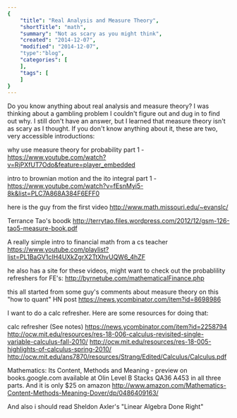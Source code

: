 ```yaml
---
{
    "title": "Real Analysis and Measure Theory",
    "shortTitle": "math",
    "summary": "Not as scary as you might think",
    "created": "2014-12-07",
    "modified": "2014-12-07",
    "type":"blog",
    "categories": [
    ],
    "tags": [
    ]
}
---
```

Do you know anything about real analysis and measure theory? I was thinking about a gambling problem I couldn't figure out and dug in to find out why. I still don't have an answer, but I learned that measure theory isn't as scary as I thought. If you don't know anything about it, these are two, very accessible introductions:

why use measure theory for probability part 1 - <https://www.youtube.com/watch?v=RjPXfUT7Odo&feature=player_embedded>

intro to brownian motion and the ito integral part 1 - <https://www.youtube.com/watch?v=fEsnMyi5-8k&list=PLC7A868A384F6EFF0>

here is the guy from the first video
<http://www.math.missouri.edu/~evanslc/>

Terrance Tao's boodk <http://terrytao.files.wordpress.com/2012/12/gsm-126-tao5-measure-book.pdf>

A really simple intro to financial math from a cs teacher
<https://www.youtube.com/playlist?list=PL1BaGV1cIH4UXkZgrX2TtXhvUQW6_4hZF>

he also has a site for these videos, might want to check out the probablility refreshers for FE's:
<http://byrnetube.com/mathematicalFinance.php>

this all started from some guy's comments about measure theory on this "how to quant" HN post <https://news.ycombinator.com/item?id=8698986>

I want to do a calc refresher. Here are some resources for doing that:

calc refresher (See notes) <https://news.ycombinator.com/item?id=2258794>
<http://ocw.mit.edu/resources/res-18-006-calculus-revisited-single-variable-calculus-fall-2010/>
<http://ocw.mit.edu/resources/res-18-005-highlights-of-calculus-spring-2010/>
<http://ocw.mit.edu/ans7870/resources/Strang/Edited/Calculus/Calculus.pdf>

Mathematics: Its Content, Methods and Meaning - preview on books.google.com available at Olin Level B Stacks QA36 A453 in all three parts. And it is only $25 on amazon <http://www.amazon.com/Mathematics-Content-Methods-Meaning-Dover/dp/0486409163/>

And also i should read Sheldon Axler's "Linear Algebra Done Right"
